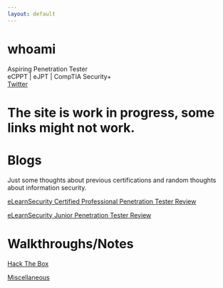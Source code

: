 ```yaml
---
layout: default
---
```


# whoami

Aspiring Penetration Tester  
eCPPT | eJPT | CompTIA Security+  
[Twitter](https://twitter.com/WatIsYourPasswd)    

# The site is work in progress, some links might not work.

# Blogs  
Just some thoughts about previous certifications and random thoughts about information security. 


[eLearnSecurity Certified Professional Penetration Tester Review](./ecpptReview.md)

[eLearnSecurity Junior Penetration Tester Review](./ejptReview.md)


# Walkthroughs/Notes

[Hack The Box](./HTB/)

[Miscellaneous](./Misc)
